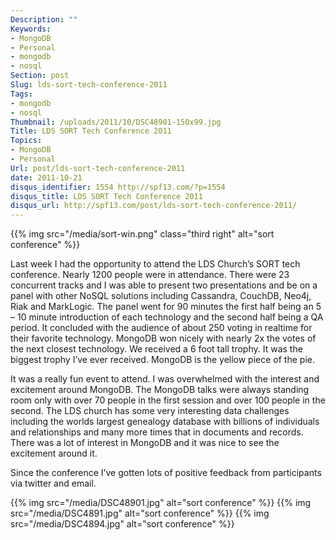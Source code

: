 ```yaml
---
Description: ""
Keywords:
- MongoDB
- Personal
- mongodb
- nosql
Section: post
Slug: lds-sort-tech-conference-2011
Tags:
- mongodb
- nosql
Thumbnail: /uploads/2011/10/DSC48901-150x99.jpg
Title: LDS SORT Tech Conference 2011
Topics:
- MongoDB
- Personal
Url: post/lds-sort-tech-conference-2011
date: 2011-10-21
disqus_identifier: 1554 http://spf13.com/?p=1554
disqus_title: LDS SORT Tech Conference 2011
disqus_url: http://spf13.com/post/lds-sort-tech-conference-2011/
---
```


{{% img src="/media/sort-win.png" class="third right" alt="sort conference" %}}

Last week I had the opportunity to attend the LDS Church’s SORT tech
conference. Nearly 1200 people were in attendance. There were 23
concurrent tracks and I was able to present two presentations and be on
a panel with other NoSQL solutions including Cassandra, CouchDB, Neo4j,
Riak and MarkLogic. The panel went for 90 minutes the first half being
an 5 – 10 minute introduction of each technology and the second half
being a QA period. It concluded with the audience of about 250 voting in
realtime for their favorite technology. MongoDB won nicely with nearly
2x the votes of the next closest technology. We received a 6 foot tall
trophy. It was the biggest trophy I’ve ever received. MongoDB is the
yellow piece of the pie.

It was a really fun event to attend. I was overwhelmed with the interest
and excitement around MongoDB. The MongoDB talks were always standing
room only with over 70 people in the first session and over 100 people
in the second. The LDS church has some very interesting data challenges
including the worlds largest genealogy database with billions of
individuals and relationships and many more times that in documents and
records. There was a lot of interest in MongoDB and it was nice to see
the excitement around it.

Since the conference I’ve gotten lots of positive feedback from
participants via twitter and email.

{{% img src="/media/DSC48901.jpg" alt="sort conference" %}}
{{% img src="/media/DSC4891.jpg" alt="sort conference" %}}
{{% img src="/media/DSC4894.jpg" alt="sort conference" %}}
